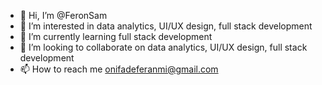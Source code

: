 - 👋 Hi, I’m @FeronSam
- 👀 I’m interested in data analytics, UI/UX design, full stack development
- 🌱 I’m currently learning full stack development
- 💞️ I’m looking to collaborate on data analytics, UI/UX design, full stack development
- 📫 How to reach me onifadeferanmi@gmail.com

<!---
FeronSam/FeronSam is a ✨ special ✨ repository because its `README.md` (this file) appears on your GitHub profile.
You can click the Preview link to take a look at your changes.
--->
